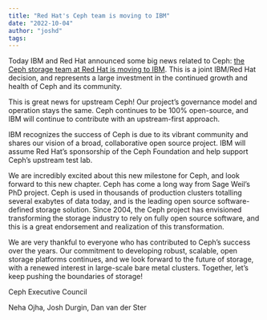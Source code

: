 ```yaml
---
title: "Red Hat's Ceph team is moving to IBM"
date: "2022-10-04"
author: "joshd"
tags:
---
```


Today IBM and Red Hat announced some big news related to Ceph: [the Ceph storage team at Red Hat is moving to IBM](https://newsroom.ibm.com/2022-10-04-IBM-Redefines-Hybrid-Cloud-Application-and-Data-Storage-Adding-Red-Hat-Storage-to-IBM-Offerings). This
is a joint IBM/Red Hat decision, and represents a large investment in
the continued growth and health of Ceph and its community.


This is great news for upstream Ceph! Our project’s governance model
and operation stays the same. Ceph continues to be 100% open-source,
and IBM will continue to contribute with an upstream-first approach.


IBM recognizes the success of Ceph is due to its vibrant community and
shares our vision of a broad, collaborative open source project. IBM
will assume Red Hat’s sponsorship of the Ceph Foundation and help
support Ceph’s upstream test lab.


We are incredibly excited about this new milestone for Ceph, and look
forward to this new chapter. Ceph has come a long way from Sage Weil’s
PhD project. Ceph is used in thousands of production clusters
totalling several exabytes of data today, and is the leading open
source software-defined storage solution. Since 2004, the Ceph project
has envisioned transforming the storage industry to rely on fully open
source software, and this is a great endorsement and realization of
this transformation.


We are very thankful to everyone who has contributed to Ceph’s success
over the years. Our commitment to developing robust, scalable, open
storage platforms continues, and we look forward to the future of
storage, with a renewed interest in large-scale bare metal
clusters. Together, let’s keep pushing the boundaries of storage!


Ceph Executive Council

Neha Ojha, Josh Durgin, Dan van der Ster
